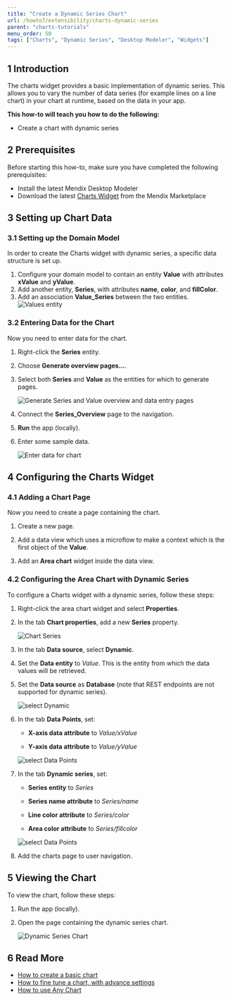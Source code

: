 ```yaml
---
title: "Create a Dynamic Series Chart"
url: /howto7/extensibility/charts-dynamic-series
parent: "charts-tutorials"
menu_order: 50
tags: ["Charts", "Dynamic Series", "Desktop Modeler", "Widgets"]
---
```


## 1 Introduction

The charts widget provides a basic implementation of dynamic series. This allows you to vary the number of data series (for example lines on a line chart) in your chart at runtime, based on the data in your app.

**This how-to will teach you how to do the following:**

* Create a chart with dynamic series

## 2 Prerequisites

Before starting this how-to, make sure you have completed the following prerequisites:

* Install the latest Mendix Desktop Modeler
* Download the latest [Charts Widget](/appstore/widgets/charts) from the Mendix Marketplace

## 3 Setting up Chart Data

### 3.1 Setting up the Domain Model

In order to create the Charts widget with dynamic series, a specific data structure is set up.

1. Configure your domain model to contain an entity **Value** with attributes **xValue** and **yValue**.
1. Add another entity, **Series**, with attributes **name**, **color**, and **fillColor**.
1. Add an association **Value_Series** between the two entities.
    ![Values entity](attachments/charts/charts-dynamic-series-model.png)

### 3.2 Entering Data for the Chart

Now you need to enter data for the chart.

1. Right-click the **Series** entity.

2. Choose **Generate overview pages...**.

3. Select both **Series** and **Value** as the entities for which to generate pages.

    ![Generate Series and Value overview and data entry pages](attachments/charts/charts-dynamic-series-generate-pages.png)

4. Connect the **Series_Overview** page to the navigation.

5. **Run** the app (locally).

6. Enter some sample data.

    ![Enter data for chart](attachments/charts/charts-dynamic-series-data-entry.png)

## 4 Configuring the Charts Widget

### 4.1 Adding a Chart Page

Now you need to create a page containing the chart.

1. Create a new page.

2. Add a data view which uses a microflow to make a context which is the first object of the **Value**.

3. Add an **Area chart** widget inside the data view.

### 4.2 Configuring the Area Chart with Dynamic Series

To configure a Charts widget with a dynamic series, follow these steps:

1. Right-click the area chart widget and select **Properties**.

1. In the tab **Chart properties**, add a new **Series** property.

    ![Chart Series](attachments/charts/charts-series.png)

1. In the tab **Data source**, select **Dynamic**.
    
1. Set the **Data entity** to *Value*. This is the entity from which the data values will be retrieved.

1. Set the **Data source** as **Database** (note that REST endpoints are not supported for dynamic series).

    ![select Dynamic](attachments/charts/charts-dynamic-series-select.png)

1. In the tab **Data Points**, set:

    * **X-axis data attribute** to *Value/xValue*

    * **Y-axis data attribute** to *Value/yValue*

    ![select Data Points](attachments/charts/charts-dynamic-series-data-points.png)


1. In the tab **Dynamic series**, set: 

    * **Series entity** to *Series*

    * **Series name attribute** to *Series/name*
    
    * **Line color attribute** to *Series/color*

    * **Area color attribute** to *Series/fillcolor*

    ![select Data Points](attachments/charts/charts-dynamic-series-attributes.png)

1. Add the charts page to user navigation.

## 5 Viewing the Chart

To view the chart, follow these steps:

1. Run the app (locally).

1. Open the page containing the dynamic series chart.

    ![Dynamic Series Chart](attachments/charts/charts-dynamic-series-chart.png)

## 6 Read More

* [How to create a basic chart](charts-basic-create)
* [How to fine tune a chart, with advance settings](charts-advanced-tuning)
* [How to use Any Chart](charts-any-usage)
